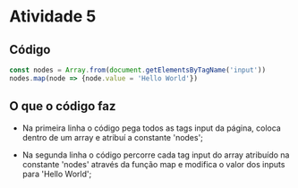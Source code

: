 # Atividade 5

## Código

``` javascript
const nodes = Array.from(document.getElementsByTagName('input'))
nodes.map(node => {node.value = 'Hello World'})
```

## O que o código faz

- Na primeira linha o código pega todos as tags input da página, coloca dentro de um array e atribuí a constante 'nodes';

- Na segunda linha o código percorre cada tag input do array atribuído na constante 'nodes' através da função map e modifica o valor dos inputs para 'Hello World';